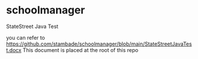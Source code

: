# schoolmanager
StateStreet Java Test

you can refer to https://github.com/stambade/schoolmanager/blob/main/StateStreetJavaTest.docx
This document is placed at the root of this  repo
